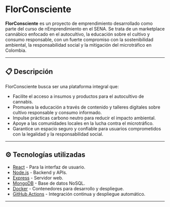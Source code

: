 # FlorConsciente

**FlorConsciente** es un proyecto de emprendimiento desarrollado como parte del curso de nEmprendimiento en el SENA. Se trata de un marketplace cannábico enfocado en el autocultivo, la educación sobre el cultivo y consumo responsable, con un fuerte compromiso con la sostenibilidad ambiental, la responsabilidad social y la mitigación del microtráfico en Colombia.

---

## 📋 Descripción

FlorConsciente busca ser una plataforma integral que:

- Facilite el acceso a insumos y productos para el autocultivo de cannabis.
- Promueva la educación a través de contenido y talleres digitales sobre cultivo responsable y consumo informado.
- Impulse prácticas carbono neutro para reducir el impacto ambiental.
- Apoye a las comunidades locales en la lucha contra el microtráfico.
- Garantice un espacio seguro y confiable para usuarios comprometidos con la legalidad y la responsabilidad social.

---

## ⚙️ Tecnologías utilizadas

- [React](https://reactjs.org/) - Para la interfaz de usuario.
- [Node.js](https://nodejs.org/) - Backend y APIs.
- [Express](https://expressjs.com/) - Servidor web.
- [MongoDB](https://www.mongodb.com/) - Base de datos NoSQL.
- [Docker](https://www.docker.com/) - Contenedores para desarrollo y despliegue.
- [GitHub Actions](https://github.com/features/actions) - Integración continua y despliegue automático.

---


